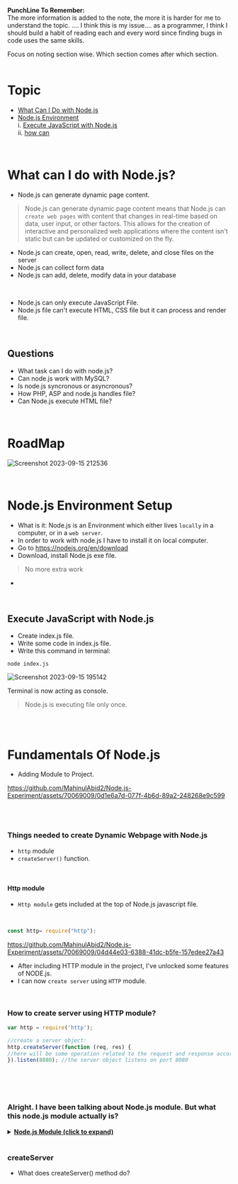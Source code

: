 <b> PunchLine To Remember:</b> <br> The more information is added to the note, the more it is harder for me to understand the topic.
.... I think this is my issue.... as a programmer, I think I should build a habit of reading each and every word since finding bugs in code uses the same skills.

Focus on noting section wise. Which section comes after which section.
<br>
<br>


# Topic
* [What Can I Do with Node.js](#what-can-i-do-with-nodejs) <br>
* [Node.js Environment](#nodejs-environment) <br>
        i. [Execute JavaScript with Node.js](#execute-javascript-with-nodejs) <br>
        ii. [how can ](#creating-webpage-with-nodejs)



<br>



# What can I do with Node.js?

* Node.js can generate dynamic page content.
> Node.js can generate dynamic page content means that Node.js can `create web pages` with content that changes in real-time based on data, user input, or other factors. This allows for the creation of interactive and personalized web applications where the content isn't static but can be updated or customized on the fly.
* Node.js can create, open, read, write, delete, and close files on the server
* Node.js can collect form data
* Node.js can add, delete, modify data in your database

<br>

* Node.js can only execute JavaScript File.
* Node.js file can't execute HTML, CSS file but it can process and render file.

<br>

 ## Questions
* What task can I do with node.js?
* Can node.js work with MySQL?
* Is node.js syncronous or asyncronous?
* How PHP, ASP and node.js handles file?
* Can Node.js execute HTML file?

<br>

# RoadMap
![Screenshot 2023-09-15 212536](https://github.com/MahinulAbid2/Node.js-Experiment/assets/70069009/884c571e-46f9-4896-abc9-c590bfae903c)


<br>

# Node.js Environment Setup
* What is it: Node.js is an Environment which either lives `locally` in a computer, or in a `web server`.
* In order to work with node.js I have to install it on local computer.
* Go to https://nodejs.org/en/download
* Download, install Node.js exe file.
> No more extra work
* 

<br>

## Execute JavaScript with Node.js
* Create index.js file.
* Write some code in index.js file.
* Write this command in terminal:
```console
node index.js
```

![Screenshot 2023-09-15 195142](https://github.com/MahinulAbid2/Node.js-Experiment/assets/70069009/5b706a96-3e73-4b77-bff6-125a91bf8492)

Terminal is now acting as console. 

> Node.js is executing file only once.


<br>

<br>

# Fundamentals Of Node.js
* Adding Module to Project.

https://github.com/MahinulAbid2/Node.js-Experiment/assets/70069009/0d1e6a7d-077f-4b6d-89a2-248268e9c599


<br>
<br>

### Things needed to create Dynamic Webpage with Node.js
* `http` module
* `createServer()` function.

<br>



#### Http module 
* `Http module` gets included at the top of Node.js javascript file.

  <br>
  


```javascript
const http= require("http");
```
https://github.com/MahinulAbid2/Node.js-Experiment/assets/70069009/04d44e03-6388-41dc-b5fe-157edee27a43


* After including HTTP module in the project, I've unlocked some features of NODE.js.
* I can now `create server` using `HTTP` module.

<br>

### How to create server using HTTP module?

```javascript
var http = require('http');

//create a server object:
http.createServer(function (req, res) {
//here will be some operation related to the request and response according to the request.
}).listen(8080); //the server object listens on port 8080
```
<br>
<br>
<br>

### Alright. I have been talking about Node.js module. But what this node.js module actually is?

<details>
<summary> <ins> <b>Node.js Module (click to expand)</b> </ins></summary>


  # what is Node.js Module?

  * Up above in the example, first I used `const http = require('http');`
  * Fun Fact: The `require function` is specific to Node.js. I can not use it in normal javascript which runs in the browser.
  * Think this `http` as an object. If this `http` object has a method(function) name `greet`, How would I execute/call the method(function)?
  * `http.greet()` - this is how to call the method which is in http object.
  * <ins> Again, this is just imaginary example. </ins>

```javascript
const http= require("http");
// imported the http object.
// now that object has a method named "createServer()" which takes a function as parameter.

http.createServer("this takes an anonymous function as parameter");

http.createServer(("this anonymoys function takes two parameter")=>{});
// first parameter is the "request" parameter. which is an object.
// second parameter is "response" object.
// NOTE THAT: both the parameters are OBJECT.


``` 
</details>


<br>

### createServer
* What does createServer() method do?

